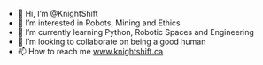 - 👋 Hi, I’m @KnightShift
- 👀 I’m interested in Robots, Mining and Ethics
- 🌱 I’m currently learning Python, Robotic Spaces and Engineering
- 💞️ I’m looking to collaborate on being a good human
- 📫 How to reach me www.knightshift.ca

<!---
KnightShift/KnightShift is a ✨ special ✨ repository because its `README.md` (this file) appears on your GitHub profile.
You can click the Preview link to take a look at your changes.
--->
